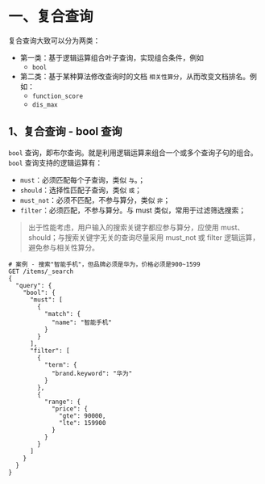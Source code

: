 # 一、复合查询
复合查询大致可以分为两类：

- 第一类：基于逻辑运算组合叶子查询，实现组合条件，例如
    - `bool`
- 第二类：基于某种算法修改查询时的文档 `相关性算分`，从而改变文档排名。例如：
    - `function_score`
    - `dis_max`

## 1、复合查询 - bool 查询
`bool` 查询，即布尔查询。就是利用逻辑运算来组合一个或多个查询子句的组合。`bool` 查询支持的逻辑运算有：
- `must`：必须匹配每个子查询，类似 `与`。；
- `should`：选择性匹配子查询，类似 `或`；
- `must_not`：必须不匹配，不参与算分，类似 `非`；
- `filter`：必须匹配，不参与算分。与 must 类似，常用于过滤筛选搜索；

> 出于性能考虑，用户输入的搜索关键字都应参与算分，应使用 must、should；与搜索关键字无关的查询尽量采用 must_not 或 filter 逻辑运算，避免参与相关性算分。

```shell
# 案例 - 搜索"智能手机"，但品牌必须是华为，价格必须是900~1599
GET /items/_search
{
  "query": {
    "bool": {
      "must": [
        {
          "match": {
            "name": "智能手机"
          }
        }
      ],
      "filter": [
        {
          "term": {
            "brand.keyword": "华为"
          }
        },
        {
          "range": {
            "price": {
              "gte": 90000,
              "lte": 159900
            }
          }
        }
      ]
    }
  }
}
```